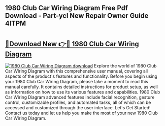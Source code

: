 ## 1980 Club Car Wiring Diagram Free Pdf Download - Part-ycI New Repair Owner Guide 4lTPM

# <h2><a href="http://dflbsa.blite.top/?on=1980+Club+Car+Wiring+Diagram">🔗Download New 👉🔴 1980 Club Car Wiring Diagram</a></h2>

[![1980 Club Car Wiring Diagram download](https://i.imgur.com/lujVjoI.png)](http://dflbsa.blite.top/?on=1980+Club+Car+Wiring+Diagram)
Explore the world of 1980 Club Car Wiring Diagram with this comprehensive user manual, covering all aspects of the product's features and functionality. Before you begin using your 1980 Club Car Wiring Diagram, please take a moment to read this manual carefully. It contains detailed instructions for product setup, as well as information on how to use its various features and capabilities. 1980 Club Car Wiring Diagram advanced features include facial recognition, gesture control, customizable profiles, and automated tasks, all of which can be accessed and customized through the user interface. Let's Get Started! Contact us today and let us help you make the most of your new 1980 Club Car Wiring Diagram.
